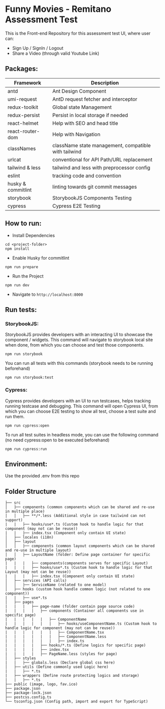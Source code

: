 # Funny Movies - Remitano Assessment Test
This is the Front-end Repository for this assessment test UI, where user can:
- Sign Up / SignIn / Logout
- Share a Video (through valid Youtube Link)

## Packages:
| Framework | Description |
| --- | --- |
| antd | Ant Design Component|
| umi-request | AntD request fetcher and interceptor |
| redux-toolkit | Global state Management |
| redux-persist | Persist in local storage if needed |
| react-helmet | Help with SEO and head title |
| react-router-dom | Help with Navigation |
| classNames | className state management, compatible with tailwind |
| urlcat | conventional for API Path/URL replacement |
| tailwind & less | tailwind and less with preprocessor config |
| eslint | tracking code and convention |
| husky & commitlint | linting towards git commit messages |
| storybook | StorybookJS Components Testing |
| cypress | Cypress E2E Testing |


## How to run:
- Install Dependencies

```
cd <project-folder>
npm install
```

- Enable Husky for commitlint
```
npm run prepare
```

- Run the Project

```
npm run dev
```

- Navigate to `http://localhost:8000`

## Run tests:
### StorybookJS:
StorybookJS provides developers with an interacting UI to showcase the component / widgets.
This command will navigate to storybook local site when done, from which you can choose and test those components.
```
npm run storybook
```
You can run all tests with this commands (storybook needs to be running beforehand)
```
npm run storybook:test
```

### Cypress:
Cypress provides developers with an UI to run testcases, helps tracking running testcase and debugging.
This command will open Cypress UI, from which you can choose E2E testing to show all test, choose a test suite and run them.
```
npm run cypress:open
```
To run all test suites in headless mode, you can use the following command (no need cypress:open to be executed beforehand)
```
npm run cypress:run
```

## Environment:
Use the provided .env from this repo

## Folder Structure

```
├── src
│   ├── components (common components which can be shared and re-use in multiple place)
│   │   ├── **/*.less (Additional style in case tailwind can not support)
|   |   ├── hooks/use*.ts (Custom hook to handle logic for that component (may not can be reuse))
|   |   ├── index.tsx (Component only contain UI state)
│   ├── locales (i18n)
│   ├── layout
│   │   ├── components (common layout components which can be shared and re-use in multiple layout)
│   │   ├── LayoutName (folder: Define page container for specific page)
|   |   |   ├── components(components serves for specific Layout)
|   |   |   ├── hooks/use*.ts (Custom hook to handle logic for that Layout (may not can be reuse))
|   |   |   ├── index.tsx (Component only contain UI state)
│   ├── services (API calls)
│   │   ├── ServiceName (related to one model)
│   ├── hooks (custom hook handle common logic (not related to one component))
|   |   ├── use*.ts
│   ├── pages
|   |   |   ├── page-name (folder contain page source code)
|   |   |   |   ├── components (Container all components use in specific page)
|   |   |   |   |   ├── ComponentName
|   |   |   |   |   |   ├── hooks/useComponentName.ts (Custom hook to handle logic for component (may not can be reuse))
|   |   |   |   |   |   ├── ComponentName.tsx
|   |   |   |   |   |   ├── ComponentName.less
|   |   |   |   |   |   ├── index.ts
|   |   |   |   ├── hooks/*.ts (Define logics for specific page)
|   |   |   |   ├── index.tsx
|   |   |   |   ├── PageName.less (styles for page)
│   ├── styles
|   |   ├── globals.less (Declare global css here)
│   ├── utils (Define commonly used Logic here)
|   |   ├── *.ts
|   ├── wrappers (Define route protecting logics and storage)
|   |   ├── *.ts
├── public (image, logo, fav.ico)
├── package.json
├── package-lock.json
├── postcss.config.ts
└── tsconfig.json (Config path, import and export for TypeScript)
```
